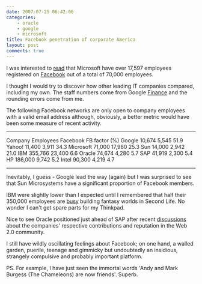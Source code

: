 ```yaml
---
date: 2007-07-25 06:42:06
categories:
    - oracle
    - google
    - microsoft
title: Facebook penetration of corporate America
layout: post
comments: true
---
```

I was interested to
[read](http://blogs.technet.com/seanearp/archive/2007/07/21/how-many-microsoft-employees-does-it-take-to.aspx)
that Microsoft have over 17,597 employees registered on
[Facebook](http://www.facebook.com/) out of a total of 70,000 employees.

I thought I would try to discover how other leading IT companies
compared, including my own. The staff numbers come from Google
[Finance](http://finance.google.com/ "Finance") and the rounding errors
come from me.

The following Facebook networks are only open to company employees with
a valid email address although, obviously, a better metric would have
been some measure of recent activity.

  ----------- ----------- ---------- ---------------
  Company     Employees   Facebook   FB factor (%)
  Google      10,674      5,545      51.9
  Yahoo!      11,400      3,911      34.3
  Microsoft   71,000      17,980     25.3
  Sun         14,000      2,942      21.0
  IBM         355,766     23,400     6.6
  Oracle      74,674      4,280      5.7
  SAP         41,919      2,300      5.4
  HP          186,000     9,742      5.2
  Intel       90,300      4,219      4.7
  ----------- ----------- ---------- ---------------

Inevitably, I guess - Google lead the way (again) but I was surprised to
see that Sun Microsystems have a significant proportion of Facebook
members.

IBM were slightly lower than I expected until I remembered that half
their 350,000 employees are
[busy](http://andypiper.wordpress.com/2007/01/26/second-life-is-work/)
building fantasy worlds in Second Life. No wonder I can't get spare
parts for my Thinkpad.

Nice to see Oracle positioned just ahead of SAP after recent
[discussions](http://www.web-strategist.com/blog/2007/04/27/dear-oracle-bloggers-host-a-lunch-20/ "discussions")
about the companies' respective contributions and reputation in the Web
2.0 community.

I still have wildly oscillating feelings about Facebook; on one hand, a
walled garden, puerile, teenage and gimmicky but undoubtedly an
insidious, strangely compulsive and probably important platform.

PS. For example, I have just seen the immortal words 'Andy and Mark
Burgess (The Chameleons) are now friends'. Superb.
